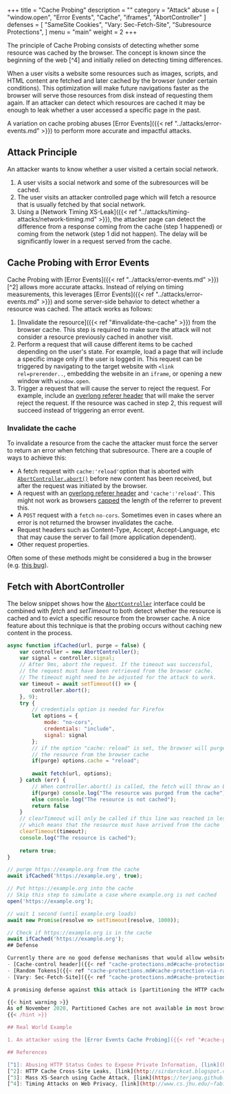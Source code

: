 +++
title = "Cache Probing"
description = ""
category = "Attack"
abuse = [
    "window.open",
    "Error Events",
    "Cache",
    "iframes",
    "AbortController"
]
defenses = [
    "SameSite Cookies",
    "Vary: Sec-Fetch-Site",
    "Subresource Protections",
]
menu = "main"
weight = 2
+++

The principle of Cache Probing consists of detecting whether some resource was cached by the browser. The concept is known since the beginning of the web [^4] and initially relied on detecting timing differences.

When a user visits a website some resources such as images, scripts, and HTML content are fetched and later cached by the browser (under certain conditions). This optimization will make future navigations faster as the browser will serve those resources from disk instead of requesting them again. If an attacker can detect which
resources are cached it may be enough to leak whether a user accessed a specific page in the past.

A variation on cache probing abuses [Error Events]({{< ref "../attacks/error-events.md" >}}) to perform more accurate and impactful attacks.

## Attack Principle

An attacker wants to know whether a user visited a certain social network.

1. A user visits a social network and some of the subresources will be cached.
2. The user visits an attacker controlled page which will fetch a resource that is usually fetched by that social network.
3. Using a [Network Timing XS-Leak]({{< ref "../attacks/timing-attacks/network-timing.md" >}}), the attacker page can detect the difference from a response coming from the cache (step 1 happened) or coming from the network (step 1 did not happen). The delay will be significantly lower in a request served from the cache.

## Cache Probing with Error Events

Cache Probing with [Error Events]({{< ref "../attacks/error-events.md" >}}) [^2] allows more accurate attacks. Instead of relying on timing measurements, this leverages [Error Events]({{< ref "../attacks/error-events.md" >}}) and some server-side behavior to detect whether a resource was cached. The attack works as follows:

1. [Invalidate the resource]({{< ref "#invalidate-the-cache" >}}) from the browser cache. This step is required to make sure the attack will not consider a resource previously cached in another visit.
2. Perform a request that will cause different items to be cached depending on the user's state. For example, load a page that will include a specific image only if the user is logged in. This request can be triggered by navigating to the target website with `<link rel=prerender..`, embedding the website in an `iframe`, or opening a new window with `window.open`.
3. Trigger a request that will cause the server to reject the request. For example, include an [overlong referer header](https://lists.archive.carbon60.com/apache/users/316239) that will make the server reject the request. If the resource was cached in step 2, this request will succeed instead of triggering an error event.

### Invalidate the cache

To invalidate a resource from the cache the attacker must force the server to return an error when fetching that subresource. There are a couple of ways to achieve this:

- A fetch request with `cache:'reload'`option that is aborted with [`AbortController.abort()`](https://developer.mozilla.org/en-US/docs/Web/API/AbortController/abort) before new content has been received, but after the request was initiated by the browser. 
- A request with an [overlong referer header](https://lists.archive.carbon60.com/apache/users/316239) and `'cache':'reload'`. This might not work as browsers [capped](https://github.com/whatwg/fetch/issues/903) the length of the referrer to prevent this.
- A `POST` request with a `fetch` `no-cors`. Sometimes even in cases where an error is not returned the browser invalidates the cache.
- Request headers such as Content-Type, Accept, Accept-Language, etc that may cause the server to fail (more application dependent).
- Other request properties.

Often some of these methods might be considered a bug in the browser (e.g. [this bug](https://bugs.chromium.org/p/chromium/issues/detail?id=959789#c9)).

## Fetch with AbortController
The below snippet shows how the [`AbortController`](https://developer.mozilla.org/en-US/docs/Web/API/AbortController) interface could be combined with *fetch* and *setTimeout* to both detect whether the resource is cached and to evict a specific resource from the browser cache. A nice feature about this technique is that the probing occurs without caching new content in the process.
```javascript
async function ifCached(url, purge = false) {
    var controller = new AbortController();
    var signal = controller.signal;
    // After 9ms, abort the request. If the timeout was successful, 
    // the request must have been retrieved from the browser cache.
    // The timeout might need to be adjusted for the attack to work.
    var timeout = await setTimeout(() => { 
        controller.abort();
    }, 9);
    try {
        // credentials option is needed for Firefox
        let options = {
            mode: "no-cors", 
            credentials: "include", 
            signal: signal
        };
        // if the option "cache: reload" is set, the browser will purge 
        // the resource from the browser cache
        if(purge) options.cache = "reload";
        
        await fetch(url, options);
    } catch (err) {
        // When controller.abort() is called, the fetch will throw an Exception
        if(purge) console.log("The resource was purged from the cache");
        else console.log("The resource is not cached");
        return false
    }
    // clearTimeout will only be called if this line was reached in less than 9ms,
    // which means that the resource must have arrived from the cache
    clearTimeout(timeout);
    console.log("The resource is cached");
    
    return true;
}

// purge https://example.org from the cache
await ifCached('https://example.org', true);

// Put https://example.org into the cache
// Skip this step to simulate a case where example.org is not cached
open('https://example.org');

// wait 1 second (until example.org loads)
await new Promise(resolve => setTimeout(resolve, 1000));

// Check if https://example.org is in the cache
await ifCached('https://example.org');
## Defense

Currently there are no good defense mechanisms that would allow websites to fully protect against Cache Probing attacks. Nonetheless, a website might mitigate the attack surface by deploying [Cache Protections]({{< ref "cache-protections.md" >}}), such as:
- [Cache-control header]({{< ref "cache-protections.md#cache-protection-via-cache-control-headers" >}})  used to prevent the resource from caching.
- [Random Tokens]({{< ref "cache-protections.md#cache-protection-via-random-tokens" >}}) used to make the URLs unpredictable for attackers.
- [Vary: Sec-Fetch-Site]({{< ref "cache-protections.md#cache-protection-via-fetch-metadata" >}}) used to segregate the cache by a group of origins.

A promising defense against this attack is [partitioning the HTTP cache]({{< ref "../defenses/secure-defaults/partitioned-cache.md" >}}) by the requesting origin. This browser provided protection prevents an attacker's origin from interfering with cached resources of other origins.

{{< hint warning >}}
As of November 2020, Partitioned Caches are not available in most browsers, so applications cannot rely on them.
{{< /hint >}}

## Real World Example

1. An attacker using the [Error Events Cache Probing]({{< ref "#cache-probing-with-error-events" >}}) could detect whether a user watched a specific YouTube Video by checking if the video thumbnail ended up in browser cache [^3].

## References

[^1]: Abusing HTTP Status Codes to Expose Private Information, [link](https://www.grepular.com/Abusing_HTTP_Status_Codes_to_Expose_Private_Information)
[^2]: HTTP Cache Cross-Site Leaks, [link](http://sirdarckcat.blogspot.com/2019/03/http-cache-cross-site-leaks.html)
[^3]: Mass XS-Search using Cache Attack, [link](https://terjanq.github.io/Bug-Bounty/Google/cache-attack-06jd2d2mz2r0/index.html#VIII-YouTube-watching-history)
[^4]: Timing Attacks on Web Privacy, [link](http://www.cs.jhu.edu/~fabian/courses/CS600.424/course_papers/webtiming.pdf)
